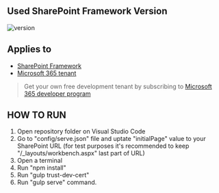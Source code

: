## Used SharePoint Framework Version

![version](https://img.shields.io/badge/version-1.18.2-green.svg)


## Applies to

- [SharePoint Framework](https://aka.ms/spfx)
- [Microsoft 365 tenant](https://docs.microsoft.com/en-us/sharepoint/dev/spfx/set-up-your-developer-tenant)

> Get your own free development tenant by subscribing to [Microsoft 365 developer program](http://aka.ms/o365devprogram)

## HOW TO RUN

1. Open repository folder on Visual Studio Code
2. Go to "config/serve.json" file and uptate "initialPage" value to your SharePoint URL (for test purposes it's recommended to keep "/_layouts/workbench.aspx" last part of URL)
3. Open a terminal
4. Run "npm install"
5. Run "gulp trust-dev-cert"
6. Run "gulp serve" command.
